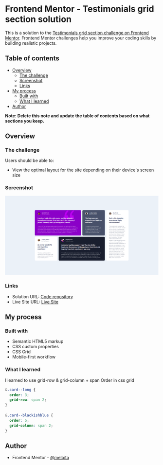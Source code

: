 # Frontend Mentor - Testimonials grid section solution

This is a solution to the [Testimonials grid section challenge on Frontend Mentor](https://www.frontendmentor.io/challenges/testimonials-grid-section-Nnw6J7Un7). Frontend Mentor challenges help you improve your coding skills by building realistic projects.

## Table of contents

- [Overview](#overview)
  - [The challenge](#the-challenge)
  - [Screenshot](#screenshot)
  - [Links](#links)
- [My process](#my-process)
  - [Built with](#built-with)
  - [What I learned](#what-i-learned)
- [Author](#author)

**Note: Delete this note and update the table of contents based on what sections you keep.**

## Overview

### The challenge

Users should be able to:

- View the optimal layout for the site depending on their device's screen size

### Screenshot

![](/screenshot.png)

### Links

- Solution URL: [Code repository](https://github.com/Melbita/testimonali-section)
- Live Site URL: [Live Site](https://melbita.github.io/testimonali-section/)

## My process

### Built with

- Semantic HTML5 markup
- CSS custom properties
- CSS Grid
- Mobile-first workflow

### What I learned

I learned to use grid-row & grid-column + span
Order in css grid

```css
&.card--long {
  order: 3;
  grid-row: span 2;
}

&.card--blackishblue {
  order: 5;
  grid-column: span 2;
}
```

## Author

- Frontend Mentor - [@melbita](https://www.frontendmentor.io/profile/melbita)

